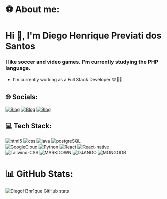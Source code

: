 # ⚽ About me:
 <h1> Hi 👋, I'm Diego Henrique Previati dos Santos</h1>
 <h3> I like soccer and video games. I'm currently studying the PHP language.</h3>

- I'm currently working as a Full Stack Developer ⌨️🧑‍💻
 
## 🌐 Socials:
[![Blog](https://img.shields.io/badge/Instagram-E4405F?style=for-the-badge&logo=instagram&logoColor=white)](https://www.instagram.com/dihenrique05_/)
[![Blog](https://img.shields.io/badge/LinkedIn-0077B5?style=for-the-badge&logo=linkedin&logoColor=white)](https://www.linkedin.com/in/diego-henrique-08a110229/)
[![Blog](https://img.shields.io/badge/Gmail-D14836?style=for-the-badge&logo=gmail&logoColor=white)](mailto:diegohenrique123012@gmail.com)

## 💻 Tech Stack:
<div style="display:inline-block">
   <img align="center" alt="html5" src="https://img.shields.io/badge/HTML5-E34F26?style=for-the-badge&logo=html5&logoColor=white" />
   <img align="center" alt="css" src="https://img.shields.io/badge/CSS3-1572B6?style=for-the-badge&logo=css3&logoColor=white" />
   <img align="center" alt="java" src="https://img.shields.io/badge/Java-ED8B00?style=for-the-badge&logo=openjdk&logoColor=white" />
   <img align="center" alt="postgreSQL" src="https://img.shields.io/badge/PostgreSQL-316192?style=for-the-badge&logo=postgresql&logoColor=white" /> <br/>
   <img align="center" alt="GoogleCloud" src="https://img.shields.io/badge/Google_Cloud-4285F4?style=for-the-badge&logo=google-cloud&logoColor=white" />
   <img align="center" alt="Python" src="https://img.shields.io/badge/Python-3776AB?style=for-the-badge&logo=python&logoColor=white" />
   <img align="center" alt="React" src="https://img.shields.io/badge/React-20232A?style=for-the-badge&logo=react&logoColor=61DAFB" />
   <img align="center" alt="React-native" src="https://img.shields.io/badge/React_Native-20232A?style=for-the-badge&logo=react&logoColor=61DAFB" /> <br/>
   <img align="center" alt="Tailwind-CSS" src="https://img.shields.io/badge/Tailwind_CSS-38B2AC?style=for-the-badge&logo=tailwind-css&logoColor=white" />
   <img align="center" alt="MARKDOWN" src="https://img.shields.io/badge/markdown-%23000000.svg?style=for-the-badge&logo=markdown&logoColor=white" />
   <img align="center" alt="DJANGO" src="https://img.shields.io/badge/django-%23092E20.svg?style=for-the-badge&logo=django&logoColor=white" />
   <img align="center" alt="MONGODB" src="https://img.shields.io/badge/MongoDB-%234ea94b.svg?style=for-the-badge&logo=mongodb&logoColor=white" />
   
</div>

# 📊 GitHub Stats:
![DiegoH3nr1que GitHub stats](https://github-readme-stats.vercel.app/api?username=DiegoH3nr1que&show_icons=true&theme=synthwave)
